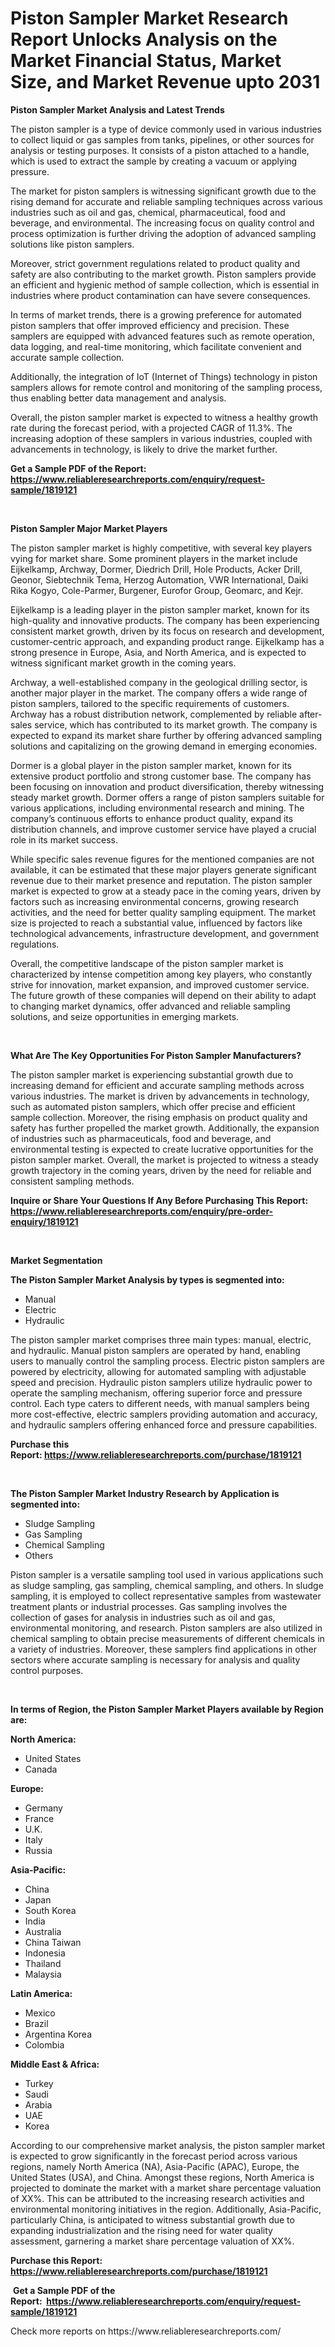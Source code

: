 <p><h1>Piston Sampler Market Research Report Unlocks Analysis on the Market Financial Status, Market Size, and Market Revenue upto 2031</h1></p><p><strong>Piston Sampler Market Analysis and Latest Trends</strong></p>
<p><p>The piston sampler is a type of device commonly used in various industries to collect liquid or gas samples from tanks, pipelines, or other sources for analysis or testing purposes. It consists of a piston attached to a handle, which is used to extract the sample by creating a vacuum or applying pressure.</p><p>The market for piston samplers is witnessing significant growth due to the rising demand for accurate and reliable sampling techniques across various industries such as oil and gas, chemical, pharmaceutical, food and beverage, and environmental. The increasing focus on quality control and process optimization is further driving the adoption of advanced sampling solutions like piston samplers.</p><p>Moreover, strict government regulations related to product quality and safety are also contributing to the market growth. Piston samplers provide an efficient and hygienic method of sample collection, which is essential in industries where product contamination can have severe consequences.</p><p>In terms of market trends, there is a growing preference for automated piston samplers that offer improved efficiency and precision. These samplers are equipped with advanced features such as remote operation, data logging, and real-time monitoring, which facilitate convenient and accurate sample collection.</p><p>Additionally, the integration of IoT (Internet of Things) technology in piston samplers allows for remote control and monitoring of the sampling process, thus enabling better data management and analysis.</p><p>Overall, the piston sampler market is expected to witness a healthy growth rate during the forecast period, with a projected CAGR of 11.3%. The increasing adoption of these samplers in various industries, coupled with advancements in technology, is likely to drive the market further.</p></p>
<p><strong>Get a Sample PDF of the Report:&nbsp; <a href="https://www.reliableresearchreports.com/enquiry/request-sample/1819121">https://www.reliableresearchreports.com/enquiry/request-sample/1819121</a></strong></p>
<p>&nbsp;</p>
<p><strong>Piston Sampler Major Market Players</strong></p>
<p><p>The piston sampler market is highly competitive, with several key players vying for market share. Some prominent players in the market include Eijkelkamp, Archway, Dormer, Diedrich Drill, Hole Products, Acker Drill, Geonor, Siebtechnik Tema, Herzog Automation, VWR International, Daiki Rika Kogyo, Cole-Parmer, Burgener, Eurofor Group, Geomarc, and Kejr.</p><p>Eijkelkamp is a leading player in the piston sampler market, known for its high-quality and innovative products. The company has been experiencing consistent market growth, driven by its focus on research and development, customer-centric approach, and expanding product range. Eijkelkamp has a strong presence in Europe, Asia, and North America, and is expected to witness significant market growth in the coming years.</p><p>Archway, a well-established company in the geological drilling sector, is another major player in the market. The company offers a wide range of piston samplers, tailored to the specific requirements of customers. Archway has a robust distribution network, complemented by reliable after-sales service, which has contributed to its market growth. The company is expected to expand its market share further by offering advanced sampling solutions and capitalizing on the growing demand in emerging economies.</p><p>Dormer is a global player in the piston sampler market, known for its extensive product portfolio and strong customer base. The company has been focusing on innovation and product diversification, thereby witnessing steady market growth. Dormer offers a range of piston samplers suitable for various applications, including environmental research and mining. The company’s continuous efforts to enhance product quality, expand its distribution channels, and improve customer service have played a crucial role in its market success.</p><p>While specific sales revenue figures for the mentioned companies are not available, it can be estimated that these major players generate significant revenue due to their market presence and reputation. The piston sampler market is expected to grow at a steady pace in the coming years, driven by factors such as increasing environmental concerns, growing research activities, and the need for better quality sampling equipment. The market size is projected to reach a substantial value, influenced by factors like technological advancements, infrastructure development, and government regulations.</p><p>Overall, the competitive landscape of the piston sampler market is characterized by intense competition among key players, who constantly strive for innovation, market expansion, and improved customer service. The future growth of these companies will depend on their ability to adapt to changing market dynamics, offer advanced and reliable sampling solutions, and seize opportunities in emerging markets.</p></p>
<p>&nbsp;</p>
<p><strong>What Are The Key Opportunities For Piston Sampler Manufacturers?</strong></p>
<p><p>The piston sampler market is experiencing substantial growth due to increasing demand for efficient and accurate sampling methods across various industries. The market is driven by advancements in technology, such as automated piston samplers, which offer precise and efficient sample collection. Moreover, the rising emphasis on product quality and safety has further propelled the market growth. Additionally, the expansion of industries such as pharmaceuticals, food and beverage, and environmental testing is expected to create lucrative opportunities for the piston sampler market. Overall, the market is projected to witness a steady growth trajectory in the coming years, driven by the need for reliable and consistent sampling methods.</p></p>
<p><strong>Inquire or Share Your Questions If Any Before Purchasing This Report: <a href="https://www.reliableresearchreports.com/enquiry/pre-order-enquiry/1819121">https://www.reliableresearchreports.com/enquiry/pre-order-enquiry/1819121</a></strong></p>
<p>&nbsp;</p>
<p><strong>Market Segmentation</strong></p>
<p><strong>The Piston Sampler Market Analysis by types is segmented into:</strong></p>
<p><ul><li>Manual</li><li>Electric</li><li>Hydraulic</li></ul></p>
<p><p>The piston sampler market comprises three main types: manual, electric, and hydraulic. Manual piston samplers are operated by hand, enabling users to manually control the sampling process. Electric piston samplers are powered by electricity, allowing for automated sampling with adjustable speed and precision. Hydraulic piston samplers utilize hydraulic power to operate the sampling mechanism, offering superior force and pressure control. Each type caters to different needs, with manual samplers being more cost-effective, electric samplers providing automation and accuracy, and hydraulic samplers offering enhanced force and pressure capabilities.</p></p>
<p><strong>Purchase this Report:&nbsp;<a href="https://www.reliableresearchreports.com/purchase/1819121">https://www.reliableresearchreports.com/purchase/1819121</a></strong></p>
<p>&nbsp;</p>
<p><strong>The Piston Sampler Market Industry Research by Application is segmented into:</strong></p>
<p><ul><li>Sludge Sampling</li><li>Gas Sampling</li><li>Chemical Sampling</li><li>Others</li></ul></p>
<p><p>Piston sampler is a versatile sampling tool used in various applications such as sludge sampling, gas sampling, chemical sampling, and others. In sludge sampling, it is employed to collect representative samples from wastewater treatment plants or industrial processes. Gas sampling involves the collection of gases for analysis in industries such as oil and gas, environmental monitoring, and research. Piston samplers are also utilized in chemical sampling to obtain precise measurements of different chemicals in a variety of industries. Moreover, these samplers find applications in other sectors where accurate sampling is necessary for analysis and quality control purposes.</p></p>
<p>&nbsp;</p>
<p><strong>In terms of Region, the Piston Sampler Market Players available by Region are:</strong></p>
<p>
    <p> <strong> North America: </strong>
        <ul>
            <li>United States</li>
            <li>Canada</li>
        </ul>
        </p> 
    <p> <strong> Europe: </strong>
        <ul>
            <li>Germany</li>
            <li>France</li>
            <li>U.K.</li>
            <li>Italy</li>
            <li>Russia</li>
        </ul>
        </p> 
    <p> <strong> Asia-Pacific: </strong>
        <ul>
            <li>China</li>
            <li>Japan</li>
            <li>South Korea</li>
            <li>India</li>
            <li>Australia</li>
            <li>China Taiwan</li>
            <li>Indonesia</li>
            <li>Thailand</li>
            <li>Malaysia</li>
        </ul>
        </p> 
    <p> <strong> Latin America: </strong>
        <ul>
            <li>Mexico</li>
            <li>Brazil</li>
            <li>Argentina Korea</li>
            <li>Colombia</li>
        </ul>
        </p> 
    <p> <strong> Middle East & Africa: </strong>
        <ul>
            <li>Turkey</li>
            <li>Saudi</li>
            <li>Arabia</li>
            <li>UAE</li>
            <li>Korea</li>
        </ul>
    </p>
    </p>
<p><p>According to our comprehensive market analysis, the piston sampler market is expected to grow significantly in the forecast period across various regions, namely North America (NA), Asia-Pacific (APAC), Europe, the United States (USA), and China. Amongst these regions, North America is projected to dominate the market with a market share percentage valuation of XX%. This can be attributed to the increasing research activities and environmental monitoring initiatives in the region. Additionally, Asia-Pacific, particularly China, is anticipated to witness substantial growth due to expanding industrialization and the rising need for water quality assessment, garnering a market share percentage valuation of XX%.</p></p>
<p><strong>Purchase this Report: <a href="https://www.reliableresearchreports.com/purchase/1819121">https://www.reliableresearchreports.com/purchase/1819121</a></strong></p>
<p>&nbsp;<strong>Get a Sample PDF of the Report:&nbsp;&nbsp;<a href="https://www.reliableresearchreports.com/enquiry/request-sample/1819121">https://www.reliableresearchreports.com/enquiry/request-sample/1819121</a></strong></p>
<p><strong></strong></p>
<p>Check more reports on https://www.reliableresearchreports.com/</p>